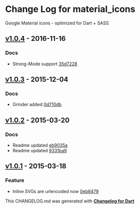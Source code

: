 # Change Log for material_icons
Google Material icons - optimized for Dart + SASS

## [v1.0.4](http://github.com/mikemitterer/dart-material-icons/compare/v1.0.3...v1.0.4) - 2016-11-16

### Docs
* Strong-Mode support [35d7228](https://github.com/mikemitterer/dart-material-icons/commit/35d7228428cb7882c0c86e81dec98de2fd28b4e3)

## [v1.0.3](http://github.com/mikemitterer/dart-material-icons/compare/v1.0.2...v1.0.3) - 2015-12-04

### Docs
* Grinder added [0d710db](https://github.com/mikemitterer/dart-material-icons/commit/0d710dba680d7091199d63a621655c5de967e93e)

## [v1.0.2](http://github.com/mikemitterer/dart-material-icons/compare/v1.0.1...v1.0.2) - 2015-03-20

### Docs
* Readme updated [eb9035a](https://github.com/mikemitterer/dart-material-icons/commit/eb9035a54b090b28cb64edb5e1bbc72a3ee758b7)
* Readme updated [9331ba9](https://github.com/mikemitterer/dart-material-icons/commit/9331ba9933351e86ef41cf309e578798082742c4)

## [v1.0.1](http://github.com/mikemitterer/dart-material-icons/compare/v1.0.0...v1.0.1) - 2015-03-18

### Feature
* Inline SVGs are urlencoded now [0eb8479](https://github.com/mikemitterer/dart-material-icons/commit/0eb84795ffbaa1c9fec217e98c6069e57017b60a)


This CHANGELOG.md was generated with [**Changelog for Dart**](https://pub.dartlang.org/packages/changelog)
